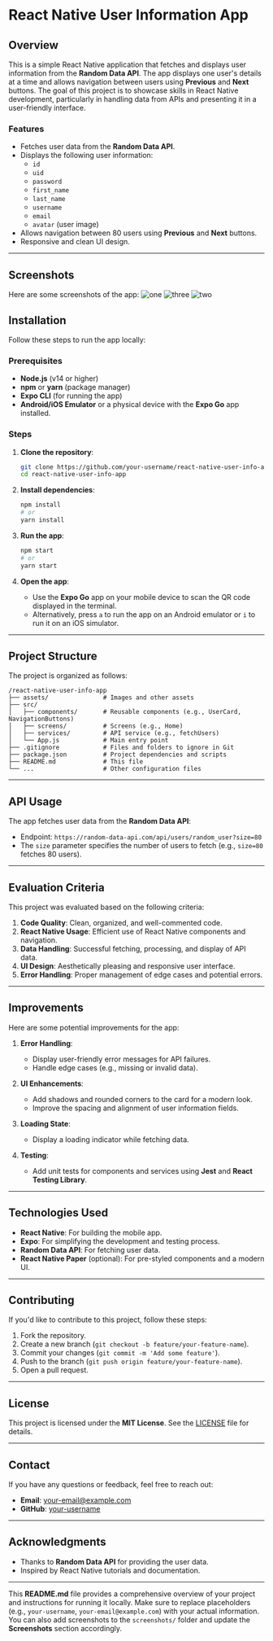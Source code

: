 # React Native User Information App

## Overview
This is a simple React Native application that fetches and displays user information from the **Random Data API**. The app displays one user's details at a time and allows navigation between users using **Previous** and **Next** buttons. The goal of this project is to showcase skills in React Native development, particularly in handling data from APIs and presenting it in a user-friendly interface.

### Features
- Fetches user data from the **Random Data API**.
- Displays the following user information:
  - `id`
  - `uid`
  - `password`
  - `first_name`
  - `last_name`
  - `username`
  - `email`
  - `avatar` (user image)
- Allows navigation between 80 users using **Previous** and **Next** buttons.
- Responsive and clean UI design.

---

## Screenshots
Here are some screenshots of the app:
![one](https://github.com/user-attachments/assets/121bf841-306a-4f6f-b59f-1b097ea7f302)
![three](https://github.com/user-attachments/assets/853baf20-ed16-4d4b-87a9-a384e18b21f3)
![two](https://github.com/user-attachments/assets/c0edab1e-ee4f-4e23-a161-0a9b9d71d637)





## Installation
Follow these steps to run the app locally:

### Prerequisites
- **Node.js** (v14 or higher)
- **npm** or **yarn** (package manager)
- **Expo CLI** (for running the app)
- **Android/iOS Emulator** or a physical device with the **Expo Go** app installed.

### Steps
1. **Clone the repository**:
   ```bash
   git clone https://github.com/your-username/react-native-user-info-app.git
   cd react-native-user-info-app
   ```

2. **Install dependencies**:
   ```bash
   npm install
   # or
   yarn install
   ```

3. **Run the app**:
   ```bash
   npm start
   # or
   yarn start
   ```

4. **Open the app**:
   - Use the **Expo Go** app on your mobile device to scan the QR code displayed in the terminal.
   - Alternatively, press `a` to run the app on an Android emulator or `i` to run it on an iOS simulator.

---

## Project Structure
The project is organized as follows:
```
/react-native-user-info-app
├── assets/               # Images and other assets
├── src/
│   ├── components/       # Reusable components (e.g., UserCard, NavigationButtons)
│   ├── screens/          # Screens (e.g., Home)
│   ├── services/         # API service (e.g., fetchUsers)
│   └── App.js            # Main entry point
├── .gitignore            # Files and folders to ignore in Git
├── package.json          # Project dependencies and scripts
├── README.md             # This file
└── ...                   # Other configuration files
```

---

## API Usage
The app fetches user data from the **Random Data API**:
- Endpoint: `https://random-data-api.com/api/users/random_user?size=80`
- The `size` parameter specifies the number of users to fetch (e.g., `size=80` fetches 80 users).

---

## Evaluation Criteria
This project was evaluated based on the following criteria:
1. **Code Quality**: Clean, organized, and well-commented code.
2. **React Native Usage**: Efficient use of React Native components and navigation.
3. **Data Handling**: Successful fetching, processing, and display of API data.
4. **UI Design**: Aesthetically pleasing and responsive user interface.
5. **Error Handling**: Proper management of edge cases and potential errors.

---

## Improvements
Here are some potential improvements for the app:
1. **Error Handling**:
   - Display user-friendly error messages for API failures.
   - Handle edge cases (e.g., missing or invalid data).

2. **UI Enhancements**:
   - Add shadows and rounded corners to the card for a modern look.
   - Improve the spacing and alignment of user information fields.

3. **Loading State**:
   - Display a loading indicator while fetching data.

4. **Testing**:
   - Add unit tests for components and services using **Jest** and **React Testing Library**.

---

## Technologies Used
- **React Native**: For building the mobile app.
- **Expo**: For simplifying the development and testing process.
- **Random Data API**: For fetching user data.
- **React Native Paper** (optional): For pre-styled components and a modern UI.

---

## Contributing
If you'd like to contribute to this project, follow these steps:
1. Fork the repository.
2. Create a new branch (`git checkout -b feature/your-feature-name`).
3. Commit your changes (`git commit -m 'Add some feature'`).
4. Push to the branch (`git push origin feature/your-feature-name`).
5. Open a pull request.

---

## License
This project is licensed under the **MIT License**. See the [LICENSE](LICENSE) file for details.

---

## Contact
If you have any questions or feedback, feel free to reach out:
- **Email**: your-email@example.com
- **GitHub**: [your-username](https://github.com/your-username)

---

## Acknowledgments
- Thanks to **Random Data API** for providing the user data.
- Inspired by React Native tutorials and documentation.

---

This **README.md** file provides a comprehensive overview of your project and instructions for running it locally. Make sure to replace placeholders (e.g., `your-username`, `your-email@example.com`) with your actual information. You can also add screenshots to the `screenshots/` folder and update the **Screenshots** section accordingly.
